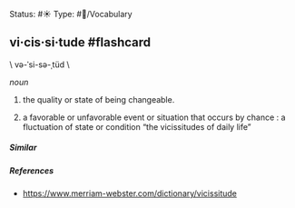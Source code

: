 Status: #☀️ 
Type: #🔵/Vocabulary

## vi·cis·si·tude #flashcard 
 \ və-ˈsi-sə-ˌtüd \

_noun_

1. the quality or state of being changeable.

1. a favorable or unfavorable event or situation that occurs by chance : a fluctuation of state or condition
“the vicissitudes of daily life”

##### Similar
##### References
- https://www.merriam-webster.com/dictionary/vicissitude


